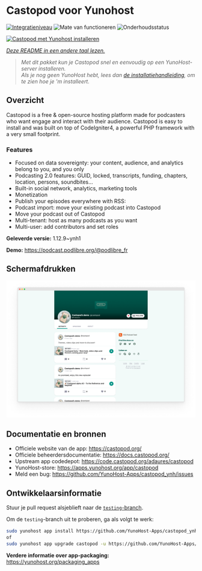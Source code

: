 <!--
NB: Deze README is automatisch gegenereerd door <https://github.com/YunoHost/apps/tree/master/tools/readme_generator>
Hij mag NIET handmatig aangepast worden.
-->

# Castopod voor Yunohost

[![Integratieniveau](https://dash.yunohost.org/integration/castopod.svg)](https://ci-apps.yunohost.org/ci/apps/castopod/) ![Mate van functioneren](https://ci-apps.yunohost.org/ci/badges/castopod.status.svg) ![Onderhoudsstatus](https://ci-apps.yunohost.org/ci/badges/castopod.maintain.svg)

[![Castopod met Yunohost installeren](https://install-app.yunohost.org/install-with-yunohost.svg)](https://install-app.yunohost.org/?app=castopod)

*[Deze README in een andere taal lezen.](./ALL_README.md)*

> *Met dit pakket kun je Castopod snel en eenvoudig op een YunoHost-server installeren.*  
> *Als je nog geen YunoHost hebt, lees dan [de installatiehandleiding](https://yunohost.org/install), om te zien hoe je 'm installeert.*

## Overzicht

Castopod is a free & open-source hosting platform made for podcasters who want engage and interact with their audience.
Castopod is easy to install and was built on top of CodeIgniter4, a powerful PHP framework with a very small footprint.


### Features

- Focused on data sovereignty: your content, audience, and analytics belong to you, and you only
- Podcasting 2.0 features: GUID, locked, transcripts, funding, chapters, location, persons, soundbites…
- Built-in social network, analytics, marketing tools
- Monetization
- Publish your episodes everywhere with RSS:
- Podcast import: move your existing podcast into Castopod
- Move your podcast out of Castopod
- Multi-tenant: host as many podcasts as you want
- Multi-user: add contributors and set roles

**Geleverde versie:** 1.12.9~ynh1

**Demo:** <https://podcast.podlibre.org/@podlibre_fr>

## Schermafdrukken

![Schermafdrukken van Castopod](./doc/screenshots/screenshot.png)

## Documentatie en bronnen

- Officiele website van de app: <https://castopod.org/>
- Officiele beheerdersdocumentatie: <https://docs.castopod.org/>
- Upstream app codedepot: <https://code.castopod.org/adaures/castopod>
- YunoHost-store: <https://apps.yunohost.org/app/castopod>
- Meld een bug: <https://github.com/YunoHost-Apps/castopod_ynh/issues>

## Ontwikkelaarsinformatie

Stuur je pull request alsjeblieft naar de [`testing`-branch](https://github.com/YunoHost-Apps/castopod_ynh/tree/testing).

Om de `testing`-branch uit te proberen, ga als volgt te werk:

```bash
sudo yunohost app install https://github.com/YunoHost-Apps/castopod_ynh/tree/testing --debug
of
sudo yunohost app upgrade castopod -u https://github.com/YunoHost-Apps/castopod_ynh/tree/testing --debug
```

**Verdere informatie over app-packaging:** <https://yunohost.org/packaging_apps>

